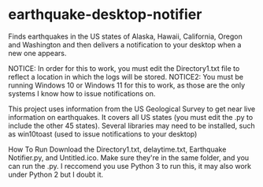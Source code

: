# earthquake-desktop-notifier
Finds earthquakes in the US states of Alaska, Hawaii, California, Oregon and Washington and then delivers a notification to your desktop when a new one appears.

NOTICE: In order for this to work, you must edit the Directory1.txt file to reflect a location in which the logs will be stored.
NOTICE2: You must be running Windows 10 or Windows 11 for this to work, as those are the only systems I know how to issue notifications on.

This project uses information from the US Geological Survey to get near live information on earthquakes.  It covers all US states (you must edit the .py to include the other 45 states).   Several libraries may need to be installed, such as win10toast (used to issue notifications to your desktop)

How To Run
Download the Directory1.txt, delaytime.txt, Earthquake Notifier.py, and Untitled.ico.  Make sure they're in the same folder, and you can run the .py.  I reccomend you use Python 3 to run this, it may also work under Python 2 but I doubt it.
